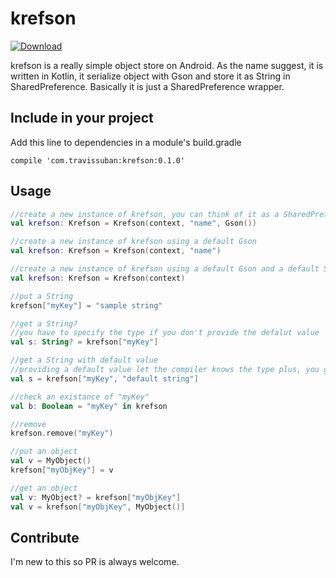 # krefson
[ ![Download](https://api.bintray.com/packages/travissuban/maven/krefson/images/download.svg) ](https://bintray.com/travissuban/maven/krefson/_latestVersion)

krefson is a really simple object store on Android. As the name suggest, it is written in Kotlin, it serialize object with Gson and store it as String in SharedPreference. Basically it is just a SharedPreference wrapper.

## Include in your project

Add this line to dependencies in a module's build.gradle
```
compile 'com.travissuban:krefson:0.1.0'
```

## Usage

```kotlin
//create a new instance of krefson, you can think of it as a SharedPreference wrapper
val krefson: Krefson = Krefson(context, "name", Gson())

//create a new instance of krefson using a default Gson
val krefson: Krefson = Krefson(context, "name")

//create a new instance of krefson using a default Gson and a default SharedPreference
val krefson: Krefson = Krefson(context)

//put a String
krefson["myKey"] = "sample string"

//get a String?
//you have to specify the type if you don't provide the defalut value
val s: String? = krefson["myKey"]

//get a String with default value
//providing a default value let the compiler knows the type plus, you get a non-nullable type
val s = krefson["myKey", "default string"]

//check an existance of "myKey"
val b: Boolean = "myKey" in krefson

//remove
krefson.remove("myKey")

//put an object
val v = MyObject()
krefson["myObjKey"] = v

//get an object
val v: MyObject? = krefson["myObjKey"]
val v = krefson["myObjKey", MyObject()]

```

## Contribute

I'm new to this so PR is always welcome.
